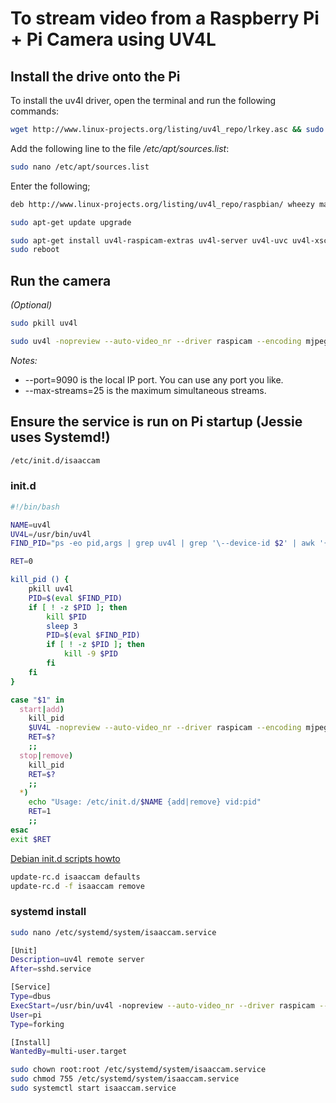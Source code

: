 # To stream video from a Raspberry Pi + Pi Camera using UV4L

## Install the drive onto the Pi

To install the uv4l driver, open the terminal and run the following commands:
```bash
wget http://www.linux-projects.org/listing/uv4l_repo/lrkey.asc && sudo apt-key add ./lrkey.asc
```
Add the following line to the file */etc/apt/sources.list*:

```bash
sudo nano /etc/apt/sources.list
```
Enter the following;
```bash
deb http://www.linux-projects.org/listing/uv4l_repo/raspbian/ wheezy main
```
```bash
sudo apt-get update upgrade
```
```bash
sudo apt-get install uv4l-raspicam-extras uv4l-server uv4l-uvc uv4l-xscreen uv4l-mjpegstream
sudo reboot
```

## Run the camera

_(Optional)_
```bash
sudo pkill uv4l 
```
```bash
sudo uv4l -nopreview --auto-video_nr --driver raspicam --encoding mjpeg --width 640 --height 480 --rotation 90 --framerate 2 --server-option '--port=9090' --server-option '--max-queued-connections=10' --server-option '--max-streams=2' --server-option '--max-threads=10'
```

*Notes:*

* --port=9090 is the local IP port. You can use any port you like.
* --max-streams=25 is the maximum simultaneous streams.

## Ensure the service is run on Pi startup (Jessie uses Systemd!)
```bash
/etc/init.d/isaaccam
```

### init.d
```bash
#!/bin/bash

NAME=uv4l
UV4L=/usr/bin/uv4l
FIND_PID="ps -eo pid,args | grep uv4l | grep '\--device-id $2' | awk '{print \$1}'"

RET=0

kill_pid () {
    pkill uv4l
    PID=$(eval $FIND_PID)
    if [ ! -z $PID ]; then
        kill $PID
        sleep 3
        PID=$(eval $FIND_PID)
        if [ ! -z $PID ]; then
            kill -9 $PID
        fi
    fi
}

case "$1" in
  start|add)
    kill_pid
    $UV4L -nopreview --auto-video_nr --driver raspicam --encoding mjpeg --width 340 --height 420 --rotation 90 --framerate 5 --server-option '--port=9090' --server-option '--max-queued-connections=5' --server-option '--max-streams=5' --server-option '--max-threads=10'    
    RET=$?
    ;;
  stop|remove)
    kill_pid
    RET=$?
    ;;
  *)
    echo "Usage: /etc/init.d/$NAME {add|remove} vid:pid"
    RET=1
    ;;
esac
exit $RET
```

[Debian init.d scripts howto](https://www.debian-administration.org/article/28/Making_scripts_run_at_boot_time_with_Debian)

```bash
update-rc.d isaaccam defaults
update-rc.d -f isaaccam remove
```

### systemd install

```bash
sudo nano /etc/systemd/system/isaaccam.service
```

```bash
[Unit]
Description=uv4l remote server
After=sshd.service

[Service]
Type=dbus
ExecStart=/usr/bin/uv4l -nopreview --auto-video_nr --driver raspicam --encoding mjpeg --width 340 --height 420 --rotation 90 --framerate 5 --server-option '--port=9090' --server-option '--max-queued-connections=5' --server-option '--max-streams=5' --server-option '--max-threads=10'
User=pi
Type=forking

[Install]
WantedBy=multi-user.target
```

```bash
sudo chown root:root /etc/systemd/system/isaaccam.service
sudo chmod 755 /etc/systemd/system/isaaccam.service
sudo systemctl start isaaccam.service
```

